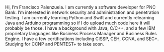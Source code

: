 Hi, I’m Francisco Palenzuela. I am currently a software developer for PNC Bank.
I’m interested in network security and administration and penetration testing.
I am currently learning Python and Swift and currently relearning Java and Arduino programming so if I do upload much code here it will probably be those.
I have a background with Java, C/C++, and a few IBM proprietary languages like Business Process Manager and Business Rules Engine.
I have a few certifications including CISSP, CEH, CCNA, and SEC+. Studying for CCNP and PENTEST+ to take soon.
<!---
armads15/armads15 is a ✨ special ✨ repository because its `README.md` (this file) appears on your GitHub profile.
You can click the Preview link to take a look at your changes.
--->
